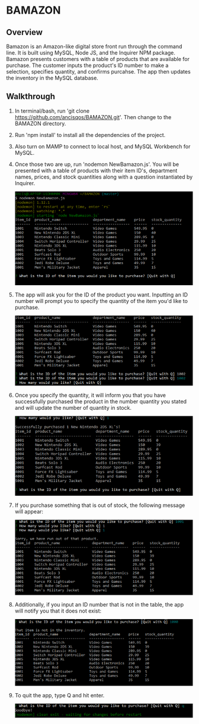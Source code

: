 # BAMAZON

## Overview

Bamazon is an Amazon-like digital store front run through the command line. It is built using MySQL, Node JS, and the Inquirer NPM package. Bamazon presents customers with a table of products that are available for purchase. The customer inputs the product's ID number to make a selection, specifies quantity, and confirms purcahse. The app then updates the inventory in the MySQL database.

## Walkthrough

1. In terminal/bash, run 'git clone https://github.com/ancisqos/BAMAZON.git'. Then change to the BAMAZON directory.

2. Run 'npm install' to install all the dependencies of the project.

3. Also turn on MAMP to connect to local host, and MySQL Workbench for MySQL.

4. Once those two are up, run 'nodemon NewBamazon.js'. You will be presented with a table of products with their item ID's, department names, prices, and stock quantities along with a question instantiated by Inquirer.

	<img src="/img/pic1.PNG" alt=sql-1>

5. The app will ask you for the ID of the product you want. Inputting an ID number will prompt you to specify the quantity of the item you'd like to purchase.

	 <img src="/img/pic2.PNG" alt=sql-1>

6. Once you specify the quantity, it will inform you that you have successfully purchased the product in the number quantity you stated and will update the number of quantity in stock.

	 <img src="/img/pic3.PNG" alt=sql-1>

7. If you purchase something that is out of stock, the following message will appear:

	 <img src="/img/pic4.PNG" alt=sql-1>

8. Additionally, if you input an ID number that is not in the table, the app will notify you that it does not exist:

	 <img src="/img/pic5.PNG" alt=sql-1>

9. To quit the app, type Q and hit enter.

	 <img src="/img/pic6.PNG" alt=sql-1>